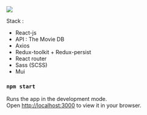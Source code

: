 
<img src="https://img.icons8.com/emoji/48/000000/clapper-board-emoji.png"/>

Stack : 
- React-js
- API : The Movie DB
- Axios
- Redux-toolkit + Redux-persist
- React router
- Sass (SCSS)
- Mui



### `npm start`

Runs the app in the development mode.\
Open [http://localhost:3000](http://localhost:3000) to view it in your browser.
